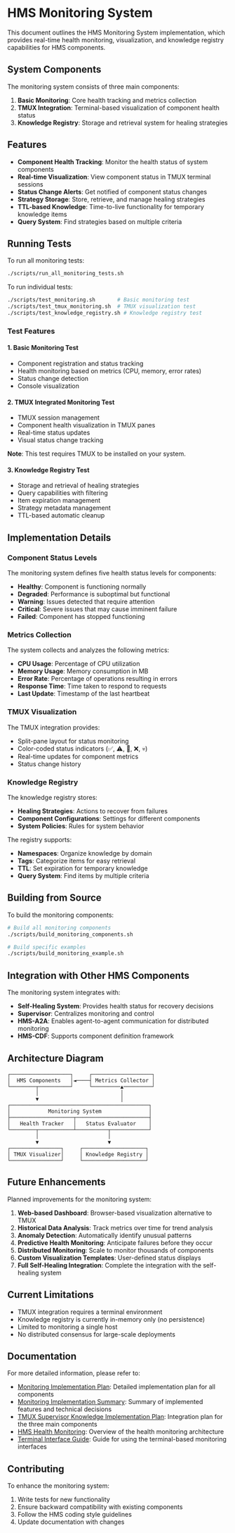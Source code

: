 # HMS Monitoring System

This document outlines the HMS Monitoring System implementation, which provides real-time health monitoring, visualization, and knowledge registry capabilities for HMS components.

## System Components

The monitoring system consists of three main components:

1. **Basic Monitoring**: Core health tracking and metrics collection
2. **TMUX Integration**: Terminal-based visualization of component health status
3. **Knowledge Registry**: Storage and retrieval system for healing strategies

## Features

- **Component Health Tracking**: Monitor the health status of system components
- **Real-time Visualization**: View component status in TMUX terminal sessions
- **Status Change Alerts**: Get notified of component status changes
- **Strategy Storage**: Store, retrieve, and manage healing strategies
- **TTL-based Knowledge**: Time-to-live functionality for temporary knowledge items
- **Query System**: Find strategies based on multiple criteria

## Running Tests

To run all monitoring tests:

```bash
./scripts/run_all_monitoring_tests.sh
```

To run individual tests:

```bash
./scripts/test_monitoring.sh       # Basic monitoring test
./scripts/test_tmux_monitoring.sh  # TMUX visualization test
./scripts/test_knowledge_registry.sh # Knowledge registry test
```

### Test Features

#### 1. Basic Monitoring Test

- Component registration and status tracking
- Health monitoring based on metrics (CPU, memory, error rates)
- Status change detection
- Console visualization

#### 2. TMUX Integrated Monitoring Test

- TMUX session management
- Component health visualization in TMUX panes
- Real-time status updates
- Visual status change tracking

**Note**: This test requires TMUX to be installed on your system.

#### 3. Knowledge Registry Test

- Storage and retrieval of healing strategies
- Query capabilities with filtering
- Item expiration management
- Strategy metadata management
- TTL-based automatic cleanup

## Implementation Details

### Component Status Levels

The monitoring system defines five health status levels for components:

- **Healthy**: Component is functioning normally
- **Degraded**: Performance is suboptimal but functional
- **Warning**: Issues detected that require attention
- **Critical**: Severe issues that may cause imminent failure
- **Failed**: Component has stopped functioning

### Metrics Collection

The system collects and analyzes the following metrics:

- **CPU Usage**: Percentage of CPU utilization
- **Memory Usage**: Memory consumption in MB
- **Error Rate**: Percentage of operations resulting in errors
- **Response Time**: Time taken to respond to requests
- **Last Update**: Timestamp of the last heartbeat

### TMUX Visualization

The TMUX integration provides:

- Split-pane layout for status monitoring
- Color-coded status indicators (✅, ⚠️, 🔶, ❌, 💀)
- Real-time updates for component metrics
- Status change history

### Knowledge Registry

The knowledge registry stores:

- **Healing Strategies**: Actions to recover from failures
- **Component Configurations**: Settings for different components
- **System Policies**: Rules for system behavior

The registry supports:

- **Namespaces**: Organize knowledge by domain
- **Tags**: Categorize items for easy retrieval
- **TTL**: Set expiration for temporary knowledge
- **Query System**: Find items by multiple criteria

## Building from Source

To build the monitoring components:

```bash
# Build all monitoring components
./scripts/build_monitoring_components.sh

# Build specific examples
./scripts/build_monitoring_example.sh
```

## Integration with Other HMS Components

The monitoring system integrates with:

- **Self-Healing System**: Provides health status for recovery decisions
- **Supervisor**: Centralizes monitoring and control
- **HMS-A2A**: Enables agent-to-agent communication for distributed monitoring
- **HMS-CDF**: Supports component definition framework

## Architecture Diagram

```
┌───────────────────┐     ┌───────────────────┐
│  HMS Components   │◄────┤ Metrics Collector │
└────────┬──────────┘     └─────────▲─────────┘
         │                          │
         ▼                          │
┌────────────────────────────────────────────┐
│            Monitoring System               │
├────────────────────┬───────────────────────┤
│   Health Tracker   │   Status Evaluator    │
└────────┬───────────┴──────────┬────────────┘
         │                      │
         ▼                      ▼
┌────────────────┐     ┌────────────────────┐
│ TMUX Visualizer│     │ Knowledge Registry │
└────────────────┘     └────────────────────┘
```

## Future Enhancements

Planned improvements for the monitoring system:

1. **Web-based Dashboard**: Browser-based visualization alternative to TMUX
2. **Historical Data Analysis**: Track metrics over time for trend analysis
3. **Anomaly Detection**: Automatically identify unusual patterns
4. **Predictive Health Monitoring**: Anticipate failures before they occur
5. **Distributed Monitoring**: Scale to monitor thousands of components
6. **Custom Visualization Templates**: User-defined status displays
7. **Full Self-Healing Integration**: Complete the integration with the self-healing system

## Current Limitations

- TMUX integration requires a terminal environment
- Knowledge registry is currently in-memory only (no persistence)
- Limited to monitoring a single host
- No distributed consensus for large-scale deployments

## Documentation

For more detailed information, please refer to:

- [Monitoring Implementation Plan](docs/MONITORING_IMPLEMENTATION_PLAN.md): Detailed implementation plan for all components
- [Monitoring Implementation Summary](docs/MONITORING_IMPLEMENTATION_SUMMARY.md): Summary of implemented features and technical decisions
- [TMUX Supervisor Knowledge Implementation Plan](docs/TMUX_SUPERVISOR_KNOWLEDGE_IMPLEMENTATION_PLAN.md): Integration plan for the three main components
- [HMS Health Monitoring](docs/HMS-HEALTH-MONITORING.md): Overview of the health monitoring architecture
- [Terminal Interface Guide](docs/TERMINAL_INTERFACE_GUIDE.md): Guide for using the terminal-based monitoring interfaces

## Contributing

To enhance the monitoring system:

1. Write tests for new functionality
2. Ensure backward compatibility with existing components
3. Follow the HMS coding style guidelines
4. Update documentation with changes